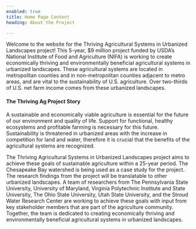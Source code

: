 ```yaml
---
enabled: true
title: Home Page Content
heading: About the Project

---
```

Welcome to the website for the Thriving Agricultural Systems in Urbanized Landscapes project! This 5-year, $9 million project funded by USDA’s National Institute of Food and Agriculture (NIFA) is working to create economically thriving and environmentally beneficial agricultural systems in urbanized landscapes. These agricultural systems are located in metropolitan counties and in non-metropolitan counties adjacent to metro areas, and are vital to the sustainability of U.S. agriculture. Over two-thirds of U.S. net farm income comes from these urbanized landscapes.

#### The Thriving Ag Project Story

A sustainable and economically viable agriculture is essential for the future of our environment and quality of life. Support for functional, healthy ecosystems and profitable farming is necessary for this future. Sustainability is threatened in urbanized areas with the increase in competition for land and water, therefore it is crucial that the benefits of the agricultural systems are recognized.

The Thriving Agricultural Systems in Urbanized Landscapes project aims to achieve these goals of sustainable agriculture within a 25-year period. The Chesapeake Bay watershed is being used as a case study for the project. The research findings from the project will be translatable to other urbanized landscapes. A team of researchers from The Pennsylvania State University, University of Maryland, Virginia Polytechnic Institute and State University, The Ohio State University, Utah State University, and the Stroud Water Research Center are working to achieve these goals with input from key stakeholder members that are part of the agriculture community. Together, the team is dedicated to creating economically thriving and environmentally beneficial agricultural systems in urbanized landscapes.